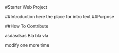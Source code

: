 #Starter Web Project

##Introduction
here the place for intro text
##Purpose

##How To Contribute 

asdasdsas
Bla bla vla


modify one more time
